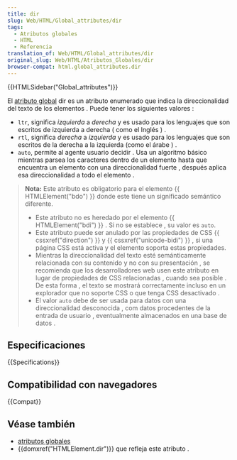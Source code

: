 ```yaml
---
title: dir
slug: Web/HTML/Global_attributes/dir
tags:
  - Atributos globales
  - HTML
  - Referencia
translation_of: Web/HTML/Global_attributes/dir
original_slug: Web/HTML/Atributos_Globales/dir
browser-compat: html.global_attributes.dir
---
```

{{HTMLSidebar("Global_attributes")}}

El [atributo global](/es/docs/Web/HTML/Atributos_Globales) dir es un atributo enumerado que indica la direccionalidad del texto de los elementos . Puede tener los siguientes valores :

- `ltr`,  significa _izquierda_ a _derecha_ y es usado para los lenguajes que son escritos de izquierda a derecha ( como el Inglés ) .
- `rtl`, significa _derecha_ a _izquierda_ y es usado para los lenguajes que son escritos de la derecha a la izquierda (como el árabe ) .
- `auto`, permite al agente usuario decidir . Usa un algoritmo básico mientras parsea los caracteres dentro de un elemento hasta que encuentra un elemento con una direccionalidad fuerte , después aplica esa direccionalidad a todo el elemento .

> **Nota:** Este atributo es obligatorio para el elemento {{ HTMLElement("bdo") }} donde este tiene un significado semántico diferente.
>
> - Este atributo no es heredado por el elemento {{ HTMLElement("bdi") }} . Si no se establece , su valor es `auto`.
> - Este atributo puede ser anulado por las propiedades de CSS {{ cssxref("direction") }} y {{ cssxref("unicode-bidi") }} , si una página CSS está activa y el elemento soporta estas propiedades.
> - Mientras la direccionalidad del texto esté semánticamente relacionada con su contenido y no con su presentación , se recomienda que los desarrolladores web usen este atributo en lugar de propiedades de CSS relacionadas , cuando sea posible . De esta forma , el texto se mostrará correctamente incluso en un explorador que no soporte CSS o que tenga CSS desactivado .
> - El valor `auto` debe de ser usada para datos con una direccionalidad desconocida , com datos procedentes de la entrada de usuario , eventualmente almacenados en una base de datos .

## Especificaciones

{{Specifications}}

## Compatibilidad con navegadores

{{Compat}}

## Véase también

- [atributos globales](/es/docs/Web/HTML/Global_attributes)
- {{domxref("HTMLElement.dir")}} que refleja este atributo .
